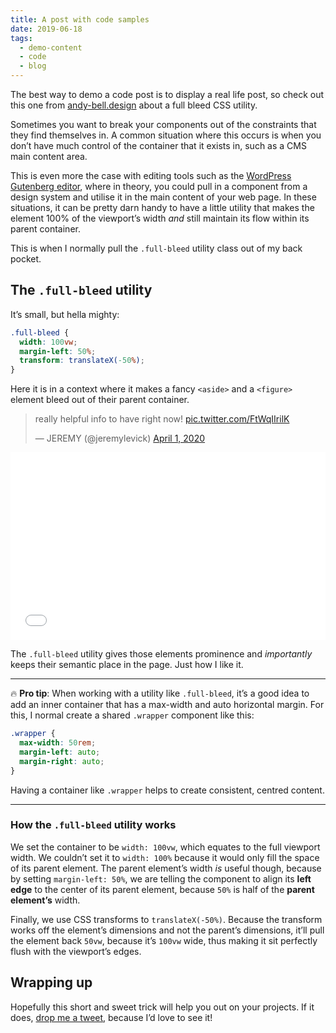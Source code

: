 ```yaml
---
title: A post with code samples
date: 2019-06-18
tags:
  - demo-content
  - code
  - blog
---
```

The best way to demo a code post is to display a real life post, so check out this one from [andy-bell.design](https://andy-bell.design/wrote/creating-a-full-bleed-css-utility/) about a full bleed CSS utility.

Sometimes you want to break your components out of the constraints that they find themselves in. A common situation where this occurs is when you don’t have much control of the container that it exists in, such as a CMS main content area.

This is even more the case with editing tools such as the [WordPress Gutenberg editor](https://wordpress.org/gutenberg/), where in theory, you could pull in a component from a design system and utilise it in the main content of your web page. In these situations, it can be pretty darn handy to have a little utility that makes the element 100% of the viewport’s width *and* still maintain its flow within its parent container.

This is when I normally pull the `.full-bleed` utility class out of my back pocket.

## The `.full-bleed` utility

It’s small, but hella mighty:

```css
.full-bleed {
  width: 100vw;
  margin-left: 50%;
  transform: translateX(-50%);
}
```

Here it is in a context where it makes a fancy `<aside>` and a `<figure>` element bleed out of their parent container.

<blockquote class="twitter-tweet"><p lang="en" dir="ltr">really helpful info to have right now! <a href="https://t.co/FtWqIIrilK">pic.twitter.com/FtWqIIrilK</a></p>&mdash; JEREMY (@jeremylevick) <a href="https://twitter.com/jeremylevick/status/1245174763808608256?ref_src=twsrc%5Etfw">April 1, 2020</a></blockquote> <script async src="https://platform.twitter.com/widgets.js" charset="utf-8"></script>

<iframe height="300" style="width: 100%;" scrolling="no" title="Piccalilli CSS Utility — Issue  #2 — Full bleed utility" src="//codepen.io/andybelldesign/embed/Nmxrwv/?height=300&theme-id=dark&default-tab=css,result" frameborder="no" allowtransparency="true" allowfullscreen="true">
  See the Pen <a href='https://codepen.io/andybelldesign/pen/Nmxrwv/'>Piccalilli CSS Utility — Issue  #2 — Full bleed utility</a> by Andy Bell
  (<a href='https://codepen.io/andybelldesign'>@andybelldesign</a>) on <a href='https://codepen.io'>CodePen</a>.
</iframe>

The `.full-bleed` utility gives those elements prominence and *importantly* keeps their semantic place in the page. Just how I like it.

- - -

🔥 **Pro tip**: When working with a utility like `.full-bleed`, it’s a good idea to add an inner container that has a max-width and auto horizontal margin. For this, I normal create a shared `.wrapper` component like this:

```css
.wrapper {
  max-width: 50rem;
  margin-left: auto;
  margin-right: auto;
}
```

Having a container like `.wrapper` helps to create consistent, centred content.  

- - -

### How the `.full-bleed` utility works

We set the container to be `width: 100vw`, which equates to the full viewport width. We couldn’t set it to `width: 100%` because it would only fill the space of its parent element. The parent element’s width *is* useful though, because by setting `margin-left: 50%`, we are telling the component to align its **left edge** to the center of its parent element, because `50%` is half of the **parent element’s** width.

Finally, we use CSS transforms to `translateX(-50%)`. Because the transform works off the element’s dimensions and not the parent’s dimensions, it’ll pull the element back `50vw`, because it’s `100vw` wide, thus making it sit perfectly flush with the viewport’s edges.

## Wrapping up

Hopefully this short and sweet trick will help you out on your projects. If it does, [drop me a tweet](https://twitter.com/andybelldesign), because I’d love to see it!